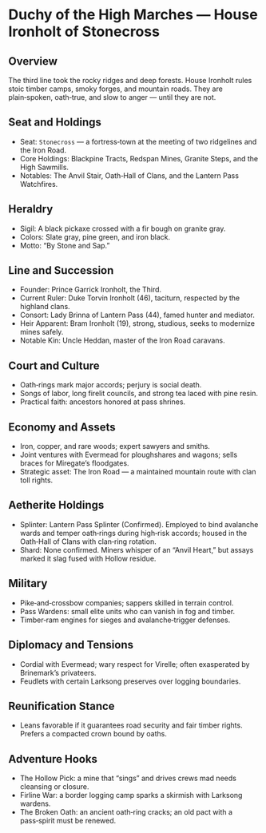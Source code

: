 # Duchy of the High Marches — House Ironholt of Stonecross

## Overview
The third line took the rocky ridges and deep forests. House Ironholt rules stoic timber camps, smoky forges, and mountain roads. They are plain‑spoken, oath‑true, and slow to anger — until they are not.

## Seat and Holdings
- Seat: `Stonecross` — a fortress‑town at the meeting of two ridgelines and the Iron Road.
- Core Holdings: Blackpine Tracts, Redspan Mines, Granite Steps, and the High Sawmills.
- Notables: The Anvil Stair, Oath‑Hall of Clans, and the Lantern Pass Watchfires.

## Heraldry
- Sigil: A black pickaxe crossed with a fir bough on granite gray.
- Colors: Slate gray, pine green, and iron black.
- Motto: “By Stone and Sap.”

## Line and Succession
- Founder: Prince Garrick Ironholt, the Third.
- Current Ruler: Duke Torvin Ironholt (46), taciturn, respected by the highland clans.
- Consort: Lady Brinna of Lantern Pass (44), famed hunter and mediator.
- Heir Apparent: Bram Ironholt (19), strong, studious, seeks to modernize mines safely.
- Notable Kin: Uncle Heddan, master of the Iron Road caravans.

## Court and Culture
- Oath‑rings mark major accords; perjury is social death.
- Songs of labor, long firelit councils, and strong tea laced with pine resin.
- Practical faith: ancestors honored at pass shrines.

## Economy and Assets
- Iron, copper, and rare woods; expert sawyers and smiths.
- Joint ventures with Evermead for ploughshares and wagons; sells braces for Miregate’s floodgates.
- Strategic asset: The Iron Road — a maintained mountain route with clan toll rights.

## Aetherite Holdings
- Splinter: Lantern Pass Splinter (Confirmed). Employed to bind avalanche wards and temper oath‑rings during high‑risk accords; housed in the Oath‑Hall of Clans with clan‑ring rotation.
- Shard: None confirmed. Miners whisper of an “Anvil Heart,” but assays marked it slag fused with Hollow residue.

## Military
- Pike‑and‑crossbow companies; sappers skilled in terrain control.
- Pass Wardens: small elite units who can vanish in fog and timber.
- Timber‑ram engines for sieges and avalanche‑trigger defenses.

## Diplomacy and Tensions
- Cordial with Evermead; wary respect for Virelle; often exasperated by Brinemark’s privateers.
- Feudlets with certain Larksong preserves over logging boundaries.

## Reunification Stance
- Leans favorable if it guarantees road security and fair timber rights. Prefers a compacted crown bound by oaths.

## Adventure Hooks
- The Hollow Pick: a mine that “sings” and drives crews mad needs cleansing or closure.
- Firline War: a border logging camp sparks a skirmish with Larksong wardens.
- The Broken Oath: an ancient oath‑ring cracks; an old pact with a pass‑spirit must be renewed.

